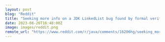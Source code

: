 ```yaml
---
layout: post
blog: "Reddit"
title: "Seeking more info on a JDK LinkedList bug found by formal verification"
date: 2023-08-26T16:48:00Z
image: images/reddit.png
remote_url: "https://www.reddit.com/r/java/comments/16206hg/seeking_more_info_on_a_jdk_linkedlist_bug_found/"
---
```

